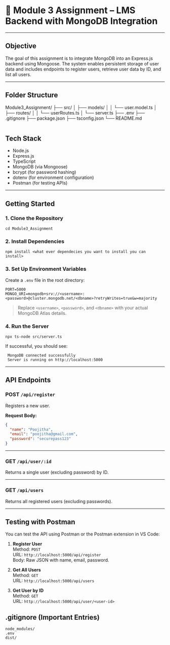 # 📘 Module 3 Assignment – LMS Backend with MongoDB Integration

---

##  Objective

The goal of this assignment is to integrate MongoDB into an Express.js backend using Mongoose. The system enables persistent storage of user data and includes endpoints to register users, retrieve user data by ID, and list all users.

---

##  Folder Structure

Module3_Assignment/
├── src/
│   ├── models/
│   │   └── user.model.ts
│   ├── routes/
│   │   └── userRoutes.ts
│   └── server.ts
├── .env
├── .gitignore
├── package.json
├── tsconfig.json
└── README.md
```
```
##  Tech Stack

- Node.js
- Express.js
- TypeScript
- MongoDB (via Mongoose)
- bcrypt (for password hashing)
- dotenv (for environment configuration)
- Postman (for testing APIs)

---

##  Getting Started

### 1. Clone the Repository

```
cd Module3_Assignment
```

### 2. Install Dependencies

```
npm install <what ever dependecies you want to install you can install>
```

### 3. Set Up Environment Variables

Create a `.env` file in the root directory:

```env
PORT=5000
MONGO_URI=mongodb+srv://<username>:<password>@cluster.mongodb.net/<dbname>?retryWrites=true&w=majority
```
>  Replace `<username>`, `<password>`, and `<dbname>` with your actual MongoDB Atlas details.

### 4. Run the Server

```
npx ts-node src/server.ts
```

If successful, you should see:

```
 MongoDB connected successfully
 Server is running on http://localhost:5000
```

---

##  API Endpoints

###  POST `/api/register`

Registers a new user.

**Request Body:**

```json
{
  "name": "Poojitha",
  "email": "poojitha@gmail.com",
  "password": "securepass123"
}
```

---

###  GET `/api/user/:id`

Returns a single user (excluding password) by ID.

---

###  GET `/api/users`

Returns all registered users (excluding passwords).

---

##  Testing with Postman

You can test the API using Postman or the Postman extension in VS Code:

1. **Register User**  
   Method: `POST`  
   URL: `http://localhost:5000/api/register`  
   Body: Raw JSON with name, email, password.

2. **Get All Users**  
   Method: `GET`  
   URL: `http://localhost:5000/api/users`

3. **Get User by ID**  
   Method: `GET`  
   URL: `http://localhost:5000/api/user/<user-id>`

##  .gitignore (Important Entries)

```
node_modules/
.env
dist/
```





